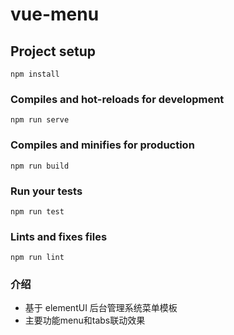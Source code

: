 # vue-menu

## Project setup

```
npm install
```

### Compiles and hot-reloads for development

```
npm run serve
```

### Compiles and minifies for production

```
npm run build
```

### Run your tests

```
npm run test
```

### Lints and fixes files

```
npm run lint
```

### 介绍

- 基于 elementUI 后台管理系统菜单模板
- 主要功能menu和tabs联动效果
